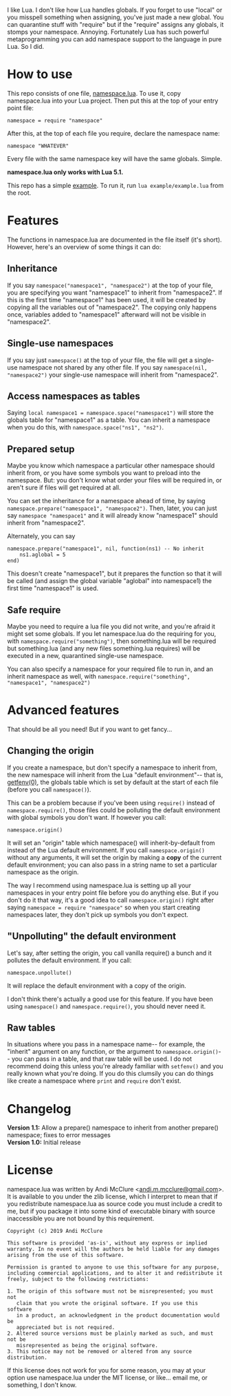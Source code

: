 I like Lua. I don't like how Lua handles globals. If you forget to use "local" or you misspell something when assigning, you've just made a new global. You can quarantine stuff with "require" but if the "require" assigns any globals, it stomps your namespace. Annoying. Fortunately Lua has such powerful metaprogramming you can add namespace support to the language in pure Lua. So I did.

# How to use

This repo consists of one file, [namespace.lua](namespace.lua). To use it, copy namespace.lua into your Lua project. Then put this at the top of your entry point file:

    namespace = require "namespace"

After this, at the top of each file you require, declare the namespace name:

    namespace "WHATEVER"

Every file with the same namespace key will have the same globals. Simple.

**namespace.lua only works with Lua 5.1.**

This repo has a simple [example](example). To run it, run `lua example/example.lua` from the root.

# Features

The functions in namespace.lua are documented in the file itself (it's short). However, here's an overview of some things it can do:

## Inheritance

If you say `namespace("namespace1", "namespace2")` at the top of your file, you are specifying you want "namespace1" to inherit from "namespace2". If this is the first time "namespace1" has been used, it will be created by copying all the variables out of "namespace2". The copying only happens once, variables added to "namespace1" afterward will not be visible in "namespace2".

## Single-use namespaces

If you say just `namespace()` at the top of your file, the file will get a single-use namespace not shared by any other file. If you say `namespace(nil, "namespace2")` your single-use namespace will inherit from "namespace2".

## Access namespaces as tables

Saying `local namespace1 = namespace.space("namespace1")` will store the globals table for "namespace1" as a table. You can inherit a namespace when you do this, with `namespace.space("ns1", "ns2")`.

## Prepared setup

Maybe you know which namespace a particular other namespace should inherit from, or you have some symbols you want to preload into the namespace. But: you don't know what order your files will be required in, or aren't sure if files will get required at all.

You can set the inheritance for a namespace ahead of time, by saying `namespace.prepare("namespace1", "namespace2")`. Then, later, you can just say `namespace "namespace1"` and it will already know "namespace1" should inherit from "namespace2".

Alternately, you can say

    namespace.prepare("namespace1", nil, function(ns1) -- No inherit
    	ns1.aglobal = 5
    end)

This doesn't create "namespace1", but it prepares the function so that it will be called (and assign the global variable "aglobal" into namespace1) the first time "namespace1" is used.

## Safe require

Maybe you need to require a lua file you did not write, and you're afraid it might set some globals. If you let namespace.lua do the requiring for you, with `namespace.require("something")`, then something.lua will be required but something.lua (and any new files something.lua requires) will be executed in a new, quarantined single-use namespace.

You can also specify a namespace for your required file to run in, and an inherit namespace as well, with `namespace.require("something", "namespace1", "namespace2")`

# Advanced features

That should be all you need! But if you want to get fancy...

## Changing the origin

If you create a namespace, but don't specify a namespace to inherit from, the new namespace will inherit from the Lua "default environment"-- that is, [getfenv(0)](http://lua-users.org/wiki/EnvironmentsTutorial), the globals table which is set by default at the start of each file (before you call `namespace()`).

This can be a problem because if you've been using `require()` instead of `namespace.require()`, those files could be polluting the default environment with global symbols you don't want. If however you call:

    namespace.origin()

It will set an "origin" table which namespace() will inherit-by-default from instead of the Lua default environment. If you call `namespace.origin()` without any arguments, it will set the origin by making a **copy** of the current default environment; you can also pass in a string name to set a particular namespace as the origin.

The way I recommend using namespace.lua is setting up all your namespaces in your entry point file before you do anything else. But if you don't do it that way, it's a good idea to call `namespace.origin()` right after saying `namespace = require "namespace"` so when you start creating namespaces later, they don't pick up symbols you don't expect.

## "Unpolluting" the default environment

Let's say, after setting the origin, you call vanilla require() a bunch and it pollutes the default environment. If you call:

    namespace.unpollute()

It will replace the default environment with a copy of the origin.

I don't think there's actually a good use for this feature. If you have been using `namespace()` and `namespace.require()`, you should never need it.

## Raw tables

In situations where you pass in a namespace name-- for example, the "inherit" argument on any function, or the argument to `namespace.origin()`-- you can pass in a table, and that raw table will be used. I do not recommend doing this unless you're already familiar with `setfenv()` and you really known what you're doing. If you do this clumsily you can do things like create a namespace where `print` and `require` don't exist. 

# Changelog

**Version 1.1:** Allow a prepare() namespace to inherit from another prepare() namespace; fixes to error messages  
**Version 1.0:** Initial release

# License

namespace.lua was written by Andi McClure <<andi.m.mcclure@gmail.com>>. It is available to you under the zlib license, which I interpret to mean that if you redistribute namespace.lua as source code you must include a credit to me, but if you package it into some kind of executable binary with source inaccessible you are not bound by this requirement.

	Copyright (c) 2019 Andi McClure

	This software is provided 'as-is', without any express or implied
	warranty. In no event will the authors be held liable for any damages
	arising from the use of this software.

	Permission is granted to anyone to use this software for any purpose,
	including commercial applications, and to alter it and redistribute it
	freely, subject to the following restrictions:

	1. The origin of this software must not be misrepresented; you must not
	   claim that you wrote the original software. If you use this software
	   in a product, an acknowledgment in the product documentation would be
	   appreciated but is not required.
	2. Altered source versions must be plainly marked as such, and must not be
	   misrepresented as being the original software.
	3. This notice may not be removed or altered from any source distribution.

If this license does not work for you for some reason, you may at your option use namespace.lua under the MIT license, or like... email me, or something, I don't know.